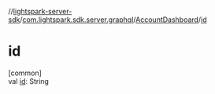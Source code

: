 //[lightspark-server-sdk](../../../index.md)/[com.lightspark.sdk.server.graphql](../index.md)/[AccountDashboard](index.md)/[id](id.md)

# id

[common]\
val [id](id.md): String
